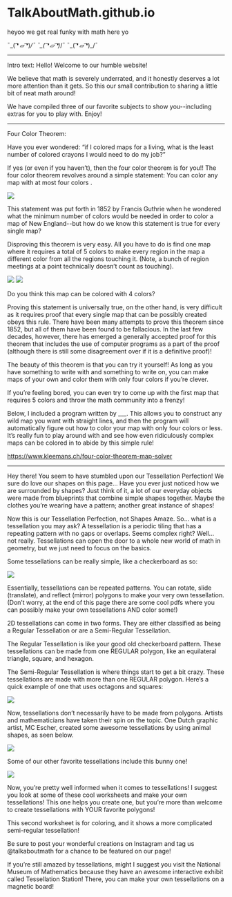 # TalkAboutMath.github.io

heyoo we get real funky with math here yo

¯\_( ͡❛ ⏥ ͡❛)_/¯   ¯\_( ͡❛ ⏥ ͡❛)_/¯   ¯\_( ͡❛ ⏥ ͡❛)_/¯

----------------------------------

Intro text:
Hello! Welcome to our humble website! 

We believe that math is severely underrated, and it honestly deserves a lot more attention than it gets. So this our small contribution to sharing a little bit of neat math around!

We have compiled three of our favorite subjects to show you--including extras for you to play with. Enjoy!

----------------------------------

Four Color Theorem:

Have you ever wondered: “if I colored maps for a living, what is the least number of colored crayons I would need to do my job?”

If yes (or even if you haven’t), then the four color theorem is for you!! 
The four color theorem revolves around a simple statement: 
You can color any map with at most four colors .

<img src="https://i2.wp.com/geoawesomeness.com/wp-content/uploads/2017/12/Four-color-map-2.png?resize=1119%2C671&ssl=1">


This statement was put forth in 1852 by Francis Guthrie when he wondered what the minimum number of colors would be needed in order to color a map of New England--but how do we know this statement is true for every single map?

Disproving this theorem is very easy. All you have to do is find one map where it requires a total of 5 colors to make every region in the map a different color from all the regions touching it. (Note, a bunch of region meetings at a point technically doesn’t count as touching).

<img src="https://www.kleemans.ch/static/fourcolors/examples/img02.png">
<img src="https://www.kleemans.ch/images/181.png">

Do you think this map can be colored with 4 colors?


Proving this statement is universally true, on the other hand, is very difficult as it requires proof that every single map that can be possibly created obeys this rule. There have been many attempts to prove this theorem since 1852, but all of them have been found to be fallacious. In the last few decades, however, there has emerged a generally accepted proof for this theorem that includes the use of computer programs as a part of the proof (although there is still some disagreement over if it is a definitive proof)!

The beauty of this theorem is that you can try it yourself! As long as you have something to write with and something to write on, you can make maps of your own and color them with only four colors if you’re clever. 

If you’re feeling bored, you can even try to come up with the first map that requires 5 colors and throw the math community into a frenzy!

Below, I included a program written by ___. This allows you to construct any wild map you want with straight lines, and then the program will automatically figure out how to color your map with only four colors or less. It’s really fun to play around with and see how even ridiculously complex maps can be colored in to abide by this simple rule! 

https://www.kleemans.ch/four-color-theorem-map-solver

-----------------------------------

Hey there! You seem to have stumbled upon our Tessellation Perfection!
We sure do love our shapes on this page… Have you ever just noticed how we are surrounded by shapes? Just think of it, a lot of our everyday objects were made from blueprints that combine simple shapes together. Maybe the clothes you’re wearing have a pattern; another great instance of shapes!

Now this is our Tessellation Perfection, not Shapes Amaze. So… what is a tessellation you may ask? A tessellation is a periodic tiling that has a repeating pattern with no gaps or overlaps. Seems complex right? Well… not really. Tessellations can open the door to a whole new world of math in geometry, but we just need to focus on the basics.

Some tessellations can be really simple, like a checkerboard as so:

<img src="https://upload.wikimedia.org/wikipedia/commons/thumb/7/70/Checkerboard_pattern.svg/1200px-Checkerboard_pattern.svg.png">

Essentially, tessellations can be repeated patterns. You can rotate, slide (translate), and reflect (mirror) polygons to make your very own tessellation. (Don’t worry, at the end of this page there are some cool pdfs where you can possibly make your own tessellations AND color some!)

2D tessellations can come in two forms. They are either classified as being a Regular Tessellation or are a Semi-Regular Tessellation. 

The Regular Tessellation is like your good old checkerboard pattern. These tessellations can be made from one REGULAR polygon, like an equilateral triangle, square, and hexagon.

The Semi-Regular Tessellation is where things start to get a bit crazy. These tessellations are made with more than one REGULAR polygon. Here’s a quick example of one that uses octagons and squares:

<img src="https://upload.wikimedia.org/wikipedia/commons/thumb/e/e1/Tiling_Semiregular_4-8-8_Truncated_Square.svg/400px-Tiling_Semiregular_4-8-8_Truncated_Square.svg.png">

Now, tessellations don’t necessarily have to be made from polygons. Artists and mathematicians have taken their spin on the topic. One Dutch graphic artist, MC Escher, created some awesome tessellations by using animal shapes, as seen below. 

<img src="https://d2jv9003bew7ag.cloudfront.net/uploads/MC-Escher-Lizard-1942.jpg">


Some of our other favorite tessellations include this bunny one!

<img src="https://i.pinimg.com/originals/42/4c/7b/424c7be21010bd963ef7319c7f4f260f.gif">



Now, you’re pretty well informed when it comes to tessellations! I suggest you look at some of these cool worksheets and make your own tessellations! 
This one helps you create one, but you’re more than welcome to create tessellations with YOUR favorite polygons!

This second worksheet is for coloring, and it shows a more complicated semi-regular tessellation!

Be sure to post your wonderful creations on Instagram and tag us @talkaboutmath for a chance to be featured on our page!

If you’re still amazed by tessellations, might I suggest you visit the National Museum of Mathematics because they have an awesome interactive exhibit called Tessellation Station! There, you can make your own tessellations on a magnetic board!





















